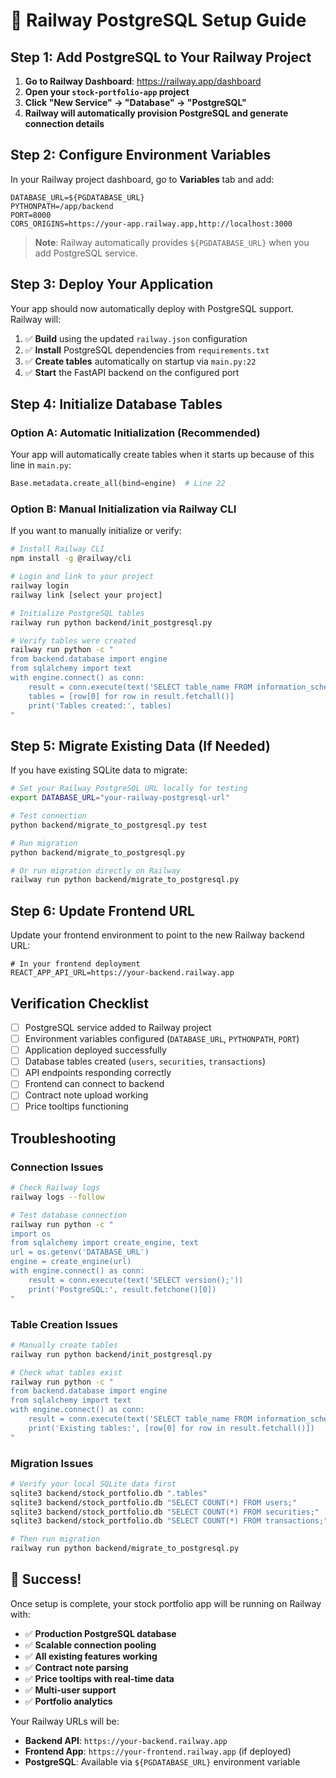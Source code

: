 # 🚀 Railway PostgreSQL Setup Guide

## Step 1: Add PostgreSQL to Your Railway Project

1. **Go to Railway Dashboard**: https://railway.app/dashboard
2. **Open your `stock-portfolio-app` project**
3. **Click "New Service" → "Database" → "PostgreSQL"**
4. **Railway will automatically provision PostgreSQL and generate connection details**

## Step 2: Configure Environment Variables

In your Railway project dashboard, go to **Variables** tab and add:

```env
DATABASE_URL=${PGDATABASE_URL}
PYTHONPATH=/app/backend
PORT=8000
CORS_ORIGINS=https://your-app.railway.app,http://localhost:3000
```

> **Note**: Railway automatically provides `${PGDATABASE_URL}` when you add PostgreSQL service.

## Step 3: Deploy Your Application 

Your app should now automatically deploy with PostgreSQL support. Railway will:

1. ✅ **Build** using the updated `railway.json` configuration
2. ✅ **Install** PostgreSQL dependencies from `requirements.txt`  
3. ✅ **Create tables** automatically on startup via `main.py:22`
4. ✅ **Start** the FastAPI backend on the configured port

## Step 4: Initialize Database Tables

### Option A: Automatic Initialization (Recommended)

Your app will automatically create tables when it starts up because of this line in `main.py`:
```python
Base.metadata.create_all(bind=engine)  # Line 22
```

### Option B: Manual Initialization via Railway CLI

If you want to manually initialize or verify:

```bash
# Install Railway CLI
npm install -g @railway/cli

# Login and link to your project
railway login
railway link [select your project]

# Initialize PostgreSQL tables
railway run python backend/init_postgresql.py

# Verify tables were created
railway run python -c "
from backend.database import engine
from sqlalchemy import text
with engine.connect() as conn:
    result = conn.execute(text('SELECT table_name FROM information_schema.tables WHERE table_schema=\\'public\\';'))
    tables = [row[0] for row in result.fetchall()]
    print('Tables created:', tables)
"
```

## Step 5: Migrate Existing Data (If Needed)

If you have existing SQLite data to migrate:

```bash
# Set your Railway PostgreSQL URL locally for testing
export DATABASE_URL="your-railway-postgresql-url"

# Test connection
python backend/migrate_to_postgresql.py test

# Run migration
python backend/migrate_to_postgresql.py

# Or run migration directly on Railway
railway run python backend/migrate_to_postgresql.py
```

## Step 6: Update Frontend URL

Update your frontend environment to point to the new Railway backend URL:

```env
# In your frontend deployment
REACT_APP_API_URL=https://your-backend.railway.app
```

## Verification Checklist

- [ ] PostgreSQL service added to Railway project
- [ ] Environment variables configured (`DATABASE_URL`, `PYTHONPATH`, `PORT`)
- [ ] Application deployed successfully
- [ ] Database tables created (`users`, `securities`, `transactions`)
- [ ] API endpoints responding correctly
- [ ] Frontend can connect to backend
- [ ] Contract note upload working
- [ ] Price tooltips functioning

## Troubleshooting

### Connection Issues
```bash
# Check Railway logs
railway logs --follow

# Test database connection
railway run python -c "
import os
from sqlalchemy import create_engine, text
url = os.getenv('DATABASE_URL')
engine = create_engine(url)
with engine.connect() as conn:
    result = conn.execute(text('SELECT version();'))
    print('PostgreSQL:', result.fetchone()[0])
"
```

### Table Creation Issues
```bash
# Manually create tables
railway run python backend/init_postgresql.py

# Check what tables exist
railway run python -c "
from backend.database import engine
from sqlalchemy import text
with engine.connect() as conn:
    result = conn.execute(text('SELECT table_name FROM information_schema.tables WHERE table_schema=\\'public\\';'))
    print('Existing tables:', [row[0] for row in result.fetchall()])
"
```

### Migration Issues
```bash
# Verify your local SQLite data first
sqlite3 backend/stock_portfolio.db ".tables"
sqlite3 backend/stock_portfolio.db "SELECT COUNT(*) FROM users;"
sqlite3 backend/stock_portfolio.db "SELECT COUNT(*) FROM securities;"
sqlite3 backend/stock_portfolio.db "SELECT COUNT(*) FROM transactions;"

# Then run migration
railway run python backend/migrate_to_postgresql.py
```

## 🎉 Success!

Once setup is complete, your stock portfolio app will be running on Railway with:

- ✅ **Production PostgreSQL database**
- ✅ **Scalable connection pooling**
- ✅ **All existing features working**
- ✅ **Contract note parsing**
- ✅ **Price tooltips with real-time data**
- ✅ **Multi-user support**
- ✅ **Portfolio analytics**

Your Railway URLs will be:
- **Backend API**: `https://your-backend.railway.app`
- **Frontend App**: `https://your-frontend.railway.app` (if deployed)
- **PostgreSQL**: Available via `${PGDATABASE_URL}` environment variable